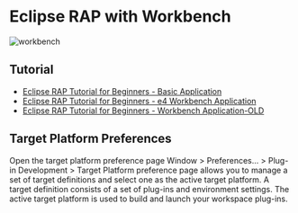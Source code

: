 # Eclipse RAP with Workbench
![workbench](https://s1.o7planning.com/en/10385/images/756956.png)

## Tutorial
- [Eclipse RAP Tutorial for Beginners - Basic Application ](https://o7planning.org/10121/eclipse-rap-tutorial-for-beginners-basic-application)
- [Eclipse RAP Tutorial for Beginners - e4 Workbench Application](https://o7planning.org/10183/eclipse-rap-tutorial-for-beginners-workbench-application)
- [Eclipse RAP Tutorial for Beginners - Workbench Application-OLD](https://o7planning.org/10385/eclipse-rap-tutorial-for-beginners-workbench-application)


## Target Platform Preferences
Open the target platform preference page Window > Preferences... > Plug-in Development > Target Platform preference page allows you to manage a set of target definitions and select one as the active target platform. A target definition consists of a set of plug-ins and environment settings. The active target platform is used to build and launch your workspace plug-ins.


